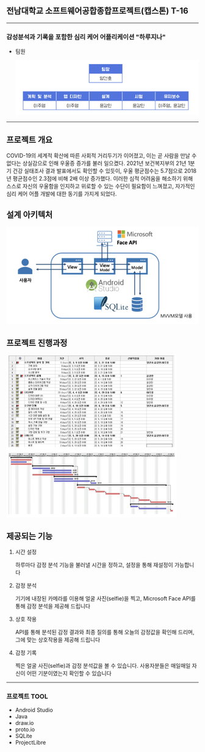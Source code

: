 ## 전남대학교 소프트웨어공합종합프로젝트(캡스톤) T-16

-----------------------

### 감성분석과 기록을 포함한 심리 케어 어플리케이션 "하루지나"

- 팀원

  ![team](./img/team.png)

-----------------------

## 프로젝트 개요

COVID-19의 세계적 확산에 따른 사회적 거리두기가 이어졌고, 이는 곧 사람을 만날 수 없다는 상실감으로 인해 우울증 증가를 불러 일으켰다. 2021년 보건복지부의 21년 1분기 건강 실태조사 결과 발표에서도 확인할 수 있듯이, 우울 평균점수는 5.7점으로 2018년 평균점수인 2.3점에 비해 2배 이상 증가했다. 이러한 심적 어려움을 해소하기 위해 스스로 자신의 우울함을 인지하고 위로할 수 있는 수단이 필요함이 느껴졌고, 자가적인 심리 케어 어플 개발에 대한 동기를 가지게 되었다.

## 설계 아키텍처

![architecture](./img/architecture.png)

## 프로젝트 진행과정
![process](./img/process.png)



## 제공되는 기능

1. 시간 설정

   하루마다 감정 분석 기능을 불러낼 시간을 정하고, 설정을 통해 재설정이 가능합니다

2. 감정 분석

   기기에 내장된 카메라를 이용해 얼굴 사진(selfie)을 찍고, Microsoft Face API를 통해 감정 분석을 제공해 드립니다

3. 상호 작용

   API를 통해 분석된 감정 결과와 최종 질의를 통해 오늘의 감정값을 확인해 드리며, 그에 맞는 상호작용을 제공해 드립니다

4. 감정 기록

   찍은 얼굴 사진(selfie)과 감정 분석값을 볼 수 있습니다. 사용자분들은 매일매일 자신이 어떤 기분이였는지 확인할 수 있습니다

-----------------------

### 프로젝트 TOOL

- Android Studio
- Java
- draw.io
- proto.io
- SQLite
- ProjectLibre
